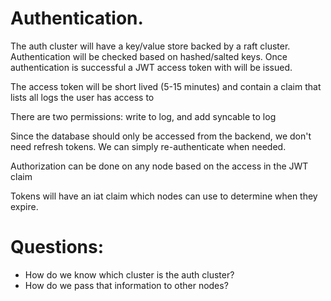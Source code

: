 # Authentication.  
The auth cluster will have a key/value store backed by a raft cluster. Authentication will be checked based on hashed/salted keys. Once authentication is successful a JWT access token with will be issued.  

The access token will be short lived (5-15 minutes) and contain a claim that lists all logs the user has access to  

There are two permissions: write to log, and add syncable to log  

Since the database should only be accessed from the backend, we don't need refresh tokens. We can simply re-authenticate when needed.

Authorization can be done on any node based on the access in the JWT claim  

Tokens will have an iat claim which nodes can use to determine when they expire.  

# Questions:
* How do we know which cluster is the auth cluster?
* How do we pass that information to other nodes?